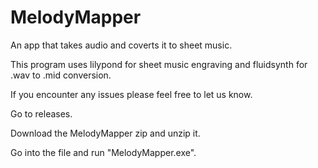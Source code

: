 # MelodyMapper
An app that takes audio and coverts it to sheet music.


This program uses lilypond for sheet music engraving and fluidsynth for .wav to .mid conversion.

If you encounter any issues please feel free to let us know.

Go to releases.

Download the MelodyMapper zip and unzip it.

Go into the file and run "MelodyMapper.exe".
